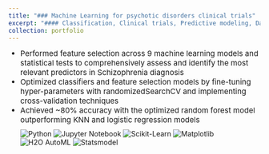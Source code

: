 ```yaml
---
title: "### Machine Learning for psychotic disorders clinical trials"
excerpt: "#### Classification, Clinical trials, Predictive modeling, Data visualization, Data mining<br/>"
collection: portfolio
---
```

<ul>
    <li style="font-size:15px">Performed feature selection across 9 machine learning models and statistical tests to comprehensively assess and identify the most relevant predictors in Schizophrenia diagnosis</li>
    <li style="font-size:15px">Optimized classifiers and feature selection models by fine-tuning hyper-parameters with randomizedSearchCV and implementing cross-validation techniques</li>
    <li style="font-size:15px">Achieved ~80% accuracy with the optimized random forest model outperforming KNN and logistic regression models</li>
</u>

<p style="margin-top:10px">
    <img src="https://img.shields.io/badge/Python-green" alt="Python">
    <img src="https://img.shields.io/badge/Jupyter%20Notebook-orange" alt="Jupyter Notebook">
    <img src="https://img.shields.io/badge/Sklearn-purple" alt="Scikit-Learn">
    <img src="https://img.shields.io/badge/Matplotlib-violet" alt="Matplotlib">
    <img src="https://img.shields.io/badge/H2O%20AutoML-blue" alt="H2O AutoML">
    <img src="https://img.shields.io/badge/Statsmodel-grey" alt="Statsmodel">
</p>